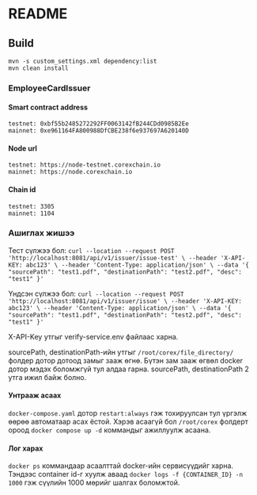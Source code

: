 # README

## Build

```shell
mvn -s custom_settings.xml dependency:list
mvn clean install 
```

### EmployeeCardIssuer 
#### Smart contract address
`testnet: 0xbf55b2485272292FF0063142fB244CDd0985B2Ee`\
`mainnet: 0xe961164FA800988DfCBE238f6e937697A620140D`
#### Node url
`testnet: https://node-testnet.corexchain.io`\
`mainnet: https://node.corexchain.io`
#### Chain id
`testnet: 3305`\
`mainnet: 1104`

### Ашиглах жишээ
Тест сүлжээ бол:
`curl --location --request POST 'http://localhost:8081/api/v1/issuer/issue-test' \
--header 'X-API-KEY: abc123' \
--header 'Content-Type: application/json' \
--data '{
    "sourcePath": "test1.pdf",
    "destinationPath": "test2.pdf",
    "desc": "test1"
}'
`

Үндсэн сүлжээ бол:
`curl --location --request POST 'http://localhost:8081/api/v1/issuer/issue' \
--header 'X-API-KEY: abc123' \
--header 'Content-Type: application/json' \
--data '{
    "sourcePath": "test1.pdf",
    "destinationPath": "test2.pdf",
    "desc": "test1"
}'
`

X-API-Key утгыг verify-service.env файлаас харна.

sourcePath, destinationPath-ийн утгыг `/root/corex/file_directory/` фолдер дотор дотоод замыг зааж өгнө. 
Бүтэн зам зааж өгвөл docker дотор мэдэх боломжгүй тул алдаа гарна. 
sourcePath, destinationPath 2 утга ижил байж болно.

#### Унтрааж асаах
`docker-compose.yaml` дотор `restart:always` гэж тохируулсан тул үргэлж өөрөө автоматаар асах ёстой. 
Хэрэв асаагүй бол `/root/corex` фолдерт ороод `docker compose up -d` коммандыг ажиллуулж асаана.  

#### Лог харах
`docker ps` коммандаар асаалттай docker-ийн сервисүүдийг харна. Тэндээс container id-г хуулж аваад 
`docker logs -f {CONTAINER_ID} -n 1000` гэж сүүлийн 1000 мөрийг шалгах боломжтой.